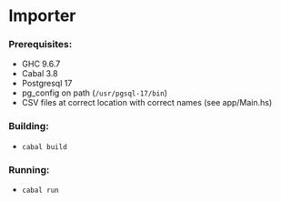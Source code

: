 # Importer

### Prerequisites:

- GHC 9.6.7
- Cabal 3.8
- Postgresql 17
- pg_config on path (`/usr/pgsql-17/bin`)
- CSV files at correct location with correct names (see app/Main.hs)

### Building:

- `cabal build`

### Running:

- `cabal run`
